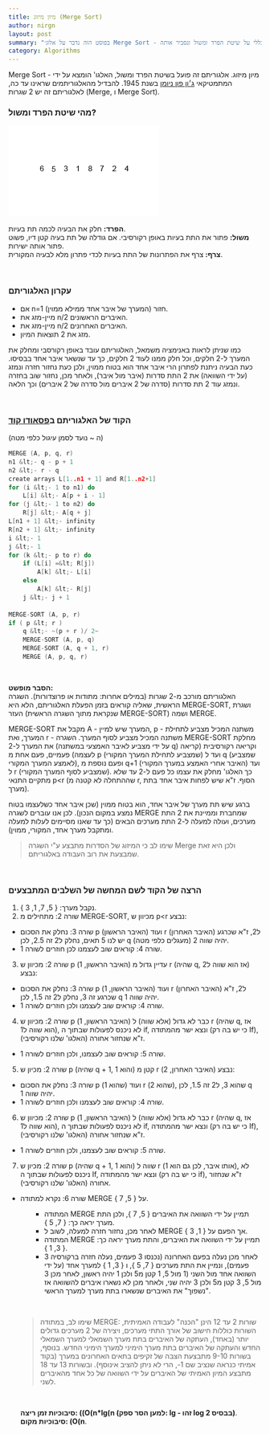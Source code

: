 ```yaml
---
title: מיון מיזוג (Merge Sort)
author: nirgn
layout: post
summary: "בפוסט הזה נדבר על אלוג׳ Merge Sort - מיון מיזוג. אלגוריתם זה פועל בשיטת הפרד ומשול, והוא הומצא על ידי המתמטיקאי ג׳ון פון ניומן בשנת 1945. בנוסף לעקרון האלגו׳ הזה נדבר גם באופן כללי על שיטת הפרד ומשול ונסביר אותה."
category: Algorithms
---
```

Merge Sort - מיון מיזוג. אלגוריתם זה פועל בשיטת הפרד ומשול, האלגו' הומצא על ידי המתמטיקאי [ג׳ון פון ניומן](https://en.wikipedia.org/wiki/John_von_Neumann) בשנת 1945. להבדיל מהאלגוריתמים שראינו עד כה, לאלגוריתם זה יש 2 שגרות (Merge, ו Merge Sort).

### מהי שיטת הפרד ומשול?

<div class="left">
  <img src="/images/posts/merge-sort/merge-sort-animation.gif" alt="Merge Sort Animation">
</div>

**הפרד:** חלק את הבעיה לכמה תת בעיות.  
**משול:** פתור את התת בעיות באופן רקורסיבי. אם גודלה של תת בעיה קטן דיו, פשוט פתור אותה ישירות.  
**צרף:** צרף את הפתרונות של התת בעיות לכדי פתרון מלא לבעיה המקורית.

<!--more-->

&nbsp;

### עקרון האלגוריתם

  * אם n=1 (המערך של איבר אחד ממילא ממוין) חזור.
  * מיין-מזג את n/2 האיברים הראשונים.
  * מיין-מזג את n/2 האיברים האחרונים.
  * מזג את 2 תוצאות המיון.

כמו שניתן לראות באנימציה משמאל, האלגוריתם עובד באופן רקורסבי ומחלק את המערך ל-2 חלקים, וכל חלק ממנו לעוד 2 חלקים, כך עד שנשאר איבר אחד בבסיסו. כעת הבעיה ניתנת לפתרון הרי איבר אחד הוא בטוח ממוין, ולכן כעת נחזור חזרה ונמזג (על ידי השוואה) את 2 התת סדרות (איבר מול איבר), ולאחר מכן, נחזור שוב בחזרה ונמזג עוד 2 תת סדרות (סדרה של 2 איברים מול סדרה של 2 איברים) וכך הלאה.

&nbsp;

### הקוד של האלגוריתם ב[פסאודו קוד](http://en.wikipedia.org/wiki/Pseudocode)

(ה ~ נועד לסמן עיגול כלפי מטה)

```c
MERGE (A, p, q, r)
n1 &lt;- q - p + 1
n2 &lt;- r - q
create arrays L[1..n1 + 1] and R[1..n2+1]
for (i &lt;- 1 to n1) do
    L[i] &lt;- A[p + i - 1]
for (j &lt;- 1 to n2) do
    R[j] &lt;- A[q + j]
L[n1 + 1] &lt;- infinity
R[n2 + 1] &lt;- infinity
i &lt;- 1
j &lt;- 1
for (k &lt;- p to r) do
    if (L[i] =&lt; R[j])
        A[k] &lt;- L[i]
    else
        A[k] &lt;- R[j]
    j &lt;- j + 1

MERGE-SORT (A, p, r)
if ( p &lt; r )
    q &lt;- ~(p + r )/ 2~
    MERGE-SORT (A, p, q)
    MERGE-SORT (A, q + 1, r)
    MERGE (A, p, q, r)
```

&nbsp;

**הסבר מופשט:**  
האלגוריתם מורכב מ-2 שגרות (במילים אחרות: מתודות או פרוצדורות). השגרה הראשית, שאליה קוראים בזמן הפעלת האלגוריתם, הלא היא MERGE-SORT, ושגרת העזר (שנקראת מתוך השגרה הראשית MERGE-SORT) ושמה MERGE.

MERGE-SORT מקבל את A - המערך שיש למיין, p - משתנה המכיל מצביע לתחילת המערך, ואת r - משתנה המכיל מצביע לסוף המערך. השגרה MERGE-SORT מחלקת את המערך ל-2 (על ידי מצביע לאיבר האמצעי במשתנה q) וקריאה רקורסיבית (קריאה לעצמה) פעמיים, פעם אחת מ p (שמצביע לתחילת המערך המקורי) ועד ל q (שמצביע לאמצע המערך המקורי), ופעם נוספת מ q+1 (האיבר אחרי האמצע במערך המקורי) ועד ל r (שמצביע לסוף המערך המקורי). כך האלגו' מחלק את עצמו כל פעם ל-2 עד שלא מתקיים התנאי p<r (שההתחלה לא קטנה מ r, הסוף. ז"א שיש לפחות איבר אחד בתת מערך).

ברגע שיש תת מערך של איבר אחד, הוא בטוח ממוין (שכן איבר אחד כשלעצמו בטוח נמצע במקום הנכון). לכן אנו עוברים לשגרה MERGE שמחברת וממיינת את 2 התת מערכים, ועולה למעלה ל-2 התת מערכים הבאים (כך עד שאנו מסיימים לעלות למעלה ומתקבל מערך אחד, המקורי, ממוין).

> שימו לב כי המיזוג של הסדרות מתבצע ע"י השגרה Merge ולכן היא זאת שמבצעת את רוב העבודה באלגוריתם.

&nbsp;

### הרצה של הקוד לשם המחשה של השלבים המתבצעים

1. נקבל מערך: { 5, 7, 1, 3 }.
2. שורה 2: מתחילים מ MERGE-SORT, מכיוון ש p<r נבצע:
  * שורה 3: נחלק את הסכום p (האיבר הראשון) ועוד r (האיבר האחרון) ל2, ז"א שכרגע יש לנו 5 תאים, נחלק ל2 זה 2.5, לכן q יהיה שווה 2 (מעגלים כלפי מטה).
  * שורה 4: קוראים שוב לעצמנו לכן חוזרים לשורה 1.
3. שורה 2: מכיוון ש p (האיבר הראשון, 1) עדיין גדול מ r (שהיה q, אז הוא שווה ל2) נבצע:
  * שורה 3: נחלק את הסכום p (האיבר הראשון, 1) ועוד r (האיבר האחרון) ל2, ז"א שכרגע זה 3, נחלק ל2 זה 1.5, לכן q יהיה שווה 1.
  * שורה 4: קוראים שוב לעצמנו ולכן חוזרים לשורה 1.
4. שורה 2: מכיוון ש p (האיבר הראשון, 1) כבר לא גדול (אלא שווה) ל r (שהיה q, אז הוא שווה ל1), לא ניכנס לפעולות שבתוך ה if, ונצא ישר מהמתודה (כי יש בה רק If), ז"א שנחזור אחורה (האלגו' שלנו רקורסיבי).
 * שורה 5: קוראים שוב לעצמנו, ולכן חוזרים לשורה 1.
5. שורה 2: מכיון ש p (שהיה q + 1, והוא 1) קטן מ r (האיבר האחרון, 2) נבצע:
  * שורה 3: נחלק את הסכום p (שהוא 1) ועוד r (שהוא 2), שהוא 3, ל2 זה 1.5, לכן q יהיה שווה 1.
  *  שורה 4: קוראים שוב לעצמנו ולכן חוזרים לשורה 1.
6. שורה 2: מכיוון ש p (האיבר הראשון, 1) כבר לא גדול (אלא שווה) ל r (שהיה q, אז הוא שווה ל1), לא ניכנס לפעולות שבתוך ה if, ונצא ישר מהמתודה (כי יש בה רק If), ז"א שנחזור אחורה (האלגו' שלנו רקורסיבי). <ul style="list-style-type: circle;">
 * שורה 5: קוראים שוב לעצמנו, ולכן חוזרים לשורה 1.
7. שורה 2: מכיון ש p (שהיה q + 1, והוא 1) שווה ל r (אותו איבר, לכן גם הוא 1), לא ניכנס לפעולות שבתוך ה If, ונצא ישר מהמתודה (כי יש בה רק if), ז"א שנחזור אחורה (האלגו' שלנו רקורסיבי).
  * שורה 6: נקרא למתודה MERGE על { 5, 7 }. <ul style="list-style-type: disc;">
    * המתודה MERGE תמיין על ידי השוואה את האיברים { 5, 7 }, ולכן התת מערך יראה כך: { 7, 5 }.
    * לאחר מכן, נחזור חזרה למעלה, לשוב ל MERGE אך הפעם על { 1, 3 }.
    * המתודה MERGE תמיין על ידי השוואה את האיברים, והתת מערך יראה כך: { 3, 1 }.
    * לאחר מכן נעלה בפעם האחרונה (נכנסו 3 פעמים, נעלה חזרה ברקורסיה 3 פעמים), ונמיין את התת מערכים { 7, 5 }, ו { 3, 1 } למערך אחד (על ידי השוואה אחד מול השני (1 מול 5, 1 קטן מ5 ולכן 1 יהיה ראשון, לאחר מכן 3 מול 5, 3 קטן מ5 ולכן 3 יהיה שני, ולאחר מכן לא נשארו איברים להשוואה אז "נשפוך" את האיברים שנשארו בתת מערך למערך הראשי.

&nbsp;

> שימו לב, במתודה MERGE: שורות 2 עד 12 הינן "הכנה" לעבודה האמיתית, השורות כוללות חישוב של אורך התתי מערכים, ויצירה של 2 מערכים גדולים יותר (באחד), העתקה של האיברים בתת מערך השמאלי למערך השמאלי החדש והעתקה של האיברים בתת מערך הימיני למערך הימיני החדש. בנוסף, בשורות 9-10 מתבצעת הצבה של זקיפים בתאים האחרונים במערך (בקוד אמיתי כנראה שנציב שם 1-, הרי לא ניתן להציב אינוסף).
ובשורות 13 עד 18 מתבצע המיון האמיתי של האיברים על ידי השוואה של כל אחד מהאיברים לשני.

&nbsp;

**סיבוכיות זמן ריצה: ((O(n*lg(n (למען הסר ספק: lg - זהו log בבסיס 2)**.  
**סיבוכיות מקום: (O(n**.
